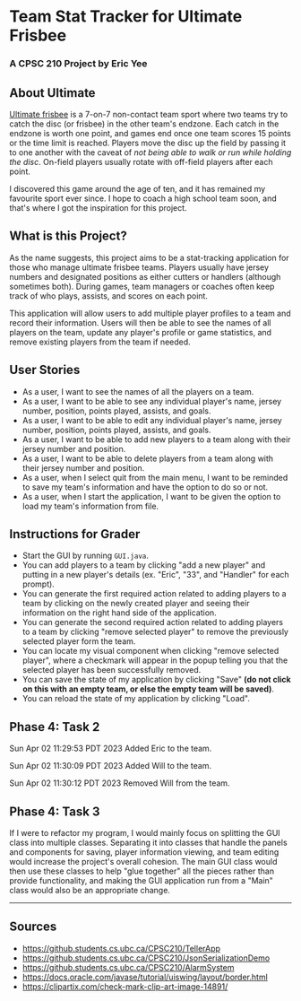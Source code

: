 # Team Stat Tracker for Ultimate Frisbee
### A CPSC 210 Project by Eric Yee

## About Ultimate

[Ultimate frisbee](https://en.wikipedia.org/wiki/Ultimate_(sport)) 
is a 7-on-7 non-contact team sport where two teams try to catch the disc
(or frisbee) in the other team's endzone. Each catch in the endzone
is worth one point, and games end once one team scores 15 points or
the time limit is reached. 
Players move the disc up the field by passing it to one another
with the caveat of *not being able to walk or run while holding
the disc*. On-field players usually
rotate with off-field players after each point.

I discovered this game around the age of ten, and it has 
remained my favourite sport ever since. I hope to coach a high school team
soon, and that's where I got the inspiration for this project.

## What is this Project?

As the name suggests, this project aims to be a stat-tracking
application for those who manage ultimate frisbee teams. Players usually have
jersey numbers and designated positions as either cutters or handlers 
(although sometimes both). During games, team managers or coaches 
often keep track of who plays, assists, and scores on each point.

This application will allow users to add multiple player profiles to a team and record their
information. Users will then be able to see the names of all players on the team,
update any player's profile or game statistics, and remove existing players from the team if needed.

## User Stories
- As a user, I want to see the names of all the players on a team.
- As a user, I want to be able to see any individual player's name, jersey number,
  position, points played, assists, and goals.
- As a user, I want to be able to edit any individual player's name, jersey number,
  position, points played, assists, and goals.
- As a user, I want to be able to add new players to a team along with 
  their jersey number and position.
- As a user, I want to be able to delete players from a team along with
  their jersey number and position.
- As a user, when I select quit from the main menu, I want to be
  reminded to save my team's information and have the option to do so or not.
- As a user, when I start the application, I want to be given the option to
  load my team's information from file.

## Instructions for Grader
- Start the GUI by running `GUI.java`.
- You can add players to a team by clicking "add a new player" and putting in a new player's details 
(ex. "Eric", "33", and "Handler" for each prompt).
- You can generate the first required action related to adding players to a team by clicking on the newly created player
and seeing their information on the right hand side of the application.
- You can generate the second required action related to adding players to a team by clicking "remove selected player"
to remove the previously selected player form the team.
- You can locate my visual component when clicking "remove selected player", where a checkmark will appear in the popup 
telling you that the selected player has been successfully removed.
- You can save the state of my application by clicking "Save" **(do not click on this with an empty team, 
or else the empty team will be saved)**.
- You can reload the state of my application by clicking "Load".

## Phase 4: Task 2
Sun Apr 02 11:29:53 PDT 2023
Added Eric to the team.

Sun Apr 02 11:30:09 PDT 2023
Added Will to the team.

Sun Apr 02 11:30:12 PDT 2023
Removed Will from the team.

## Phase 4: Task 3
If I were to refactor my program, I would mainly focus on splitting the GUI
class into multiple classes. 
Separating it into classes that handle the panels and components for
saving, player information viewing, and team editing would increase
the project's overall cohesion. 
The main GUI class would then use these classes to help "glue together"
all the pieces rather than provide functionality, and 
making the GUI application run from a "Main" class would also be an appropriate
change.

---
## Sources

- https://github.students.cs.ubc.ca/CPSC210/TellerApp
- https://github.students.cs.ubc.ca/CPSC210/JsonSerializationDemo
- https://github.students.cs.ubc.ca/CPSC210/AlarmSystem
- https://docs.oracle.com/javase/tutorial/uiswing/layout/border.html
- https://clipartix.com/check-mark-clip-art-image-14891/
